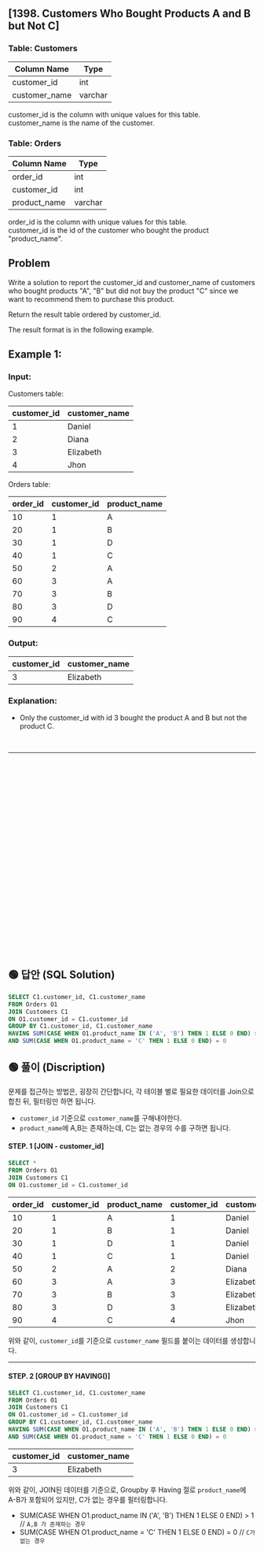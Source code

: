 ## [1398. Customers Who Bought Products A and B but Not C]  


### Table: Customers

| Column Name         | Type    |
|---------------------|---------|
| customer_id         | int     |
| customer_name       | varchar |

customer_id is the column with unique values for this table.  
customer_name is the name of the customer.  
 

### Table: Orders


| Column Name   | Type    |
|---------------|---------|
| order_id      | int     |
| customer_id   | int     |
| product_name  | varchar |

order_id is the column with unique values for this table.  
customer_id is the id of the customer who bought the product "product_name".  
 
## Problem 

Write a solution to report the customer_id and customer_name of customers who bought products "A", "B" but did not buy the product "C" since we want to recommend them to purchase this product.  

Return the result table ordered by customer_id.  

The result format is in the following example.  

 

## Example 1:

### Input: 

Customers table:


| customer_id | customer_name |
|-------------|---------------|
| 1           | Daniel        |
| 2           | Diana         |
| 3           | Elizabeth     |
| 4           | Jhon          |

Orders table:

| order_id   | customer_id  | product_name  |
|------------|--------------|---------------|
| 10         |     1        |     A         |
| 20         |     1        |     B         |
| 30         |     1        |     D         |
| 40         |     1        |     C         |
| 50         |     2        |     A         |
| 60         |     3        |     A         |
| 70         |     3        |     B         |
| 80         |     3        |     D         |
| 90         |     4        |     C         |

### Output: 

| customer_id | customer_name |
|-------------|---------------|
| 3           | Elizabeth     |

### Explanation: 

* Only the customer_id with id 3 bought the product A and B but not the product C.  



<br/>

---

<br/>
<br/>
<br/>
<br/>
<br/>
<br/>
<br/>
<br/>
<br/>
<br/>
<br/>
<br/>
<br/>
<br/>
<br/>
<br/>
<br/>
<br/>
<br/>
<br/>
<br/>
<br/>
<br/>


## 🟢 답안 (SQL Solution)

```sql
SELECT C1.customer_id, C1.customer_name
FROM Orders O1
JOIN Customers C1
ON O1.customer_id = C1.customer_id 
GROUP BY C1.customer_id, C1.customer_name 
HAVING SUM(CASE WHEN O1.product_name IN ('A', 'B') THEN 1 ELSE 0 END) > 1 
AND SUM(CASE WHEN O1.product_name = 'C' THEN 1 ELSE 0 END) = 0 
```

## 🟢 풀이 (Discription)

문제를 접근하는 방법은, 굉장히 간단합니다, 각 테이블 별로 필요한 데이터를 Join으로 합친 뒤, 필터링만 하면 됩니다.

* `customer_id` 기준으로 `customer_name`를 구해내야한다.  
* `product_name`에 A,B는 존재하는데, C는 없는 경우의 수를 구하면 됩니다.


#### STEP. 1 [JOIN - customer_id]  


```sql
SELECT *
FROM Orders O1
JOIN Customers C1
ON O1.customer_id = C1.customer_id 
```

| order_id | customer_id | product_name | customer_id | customer_name |
| -------- | ----------- | ------------ | ----------- | ------------- |
| 10       | 1           | A            | 1           | Daniel        |
| 20       | 1           | B            | 1           | Daniel        |
| 30       | 1           | D            | 1           | Daniel        |
| 40       | 1           | C            | 1           | Daniel        |
| 50       | 2           | A            | 2           | Diana         |
| 60       | 3           | A            | 3           | Elizabeth     |
| 70       | 3           | B            | 3           | Elizabeth     |
| 80       | 3           | D            | 3           | Elizabeth     |
| 90       | 4           | C            | 4           | Jhon          |   

위와 같이, `customer_id`를 기준으로 `customer_name` 필드를 붙이는 데이터를 생성합니다.  

---


#### STEP. 2 [GROUP BY HAVING()]  


```sql
SELECT C1.customer_id, C1.customer_name
FROM Orders O1
JOIN Customers C1
ON O1.customer_id = C1.customer_id 
GROUP BY C1.customer_id, C1.customer_name 
HAVING SUM(CASE WHEN O1.product_name IN ('A', 'B') THEN 1 ELSE 0 END) > 1 
AND SUM(CASE WHEN O1.product_name = 'C' THEN 1 ELSE 0 END) = 0 
```

| customer_id | customer_name |
| ----------- | ------------- |
| 3           | Elizabeth     |

위와 같이, JOIN된 데이터를 기준으로, Groupby 후 Having 절로 `product_name`에 A-B가 포함되어 있지만, C가 없는 경우를 필터링합니다.  

* SUM(CASE WHEN O1.product_name IN ('A', 'B') THEN 1 ELSE 0 END) > 1  // `A,B 가 존재하는 경우`
* SUM(CASE WHEN O1.product_name = 'C' THEN 1 ELSE 0 END) = 0 // `C가 없는 경우`
